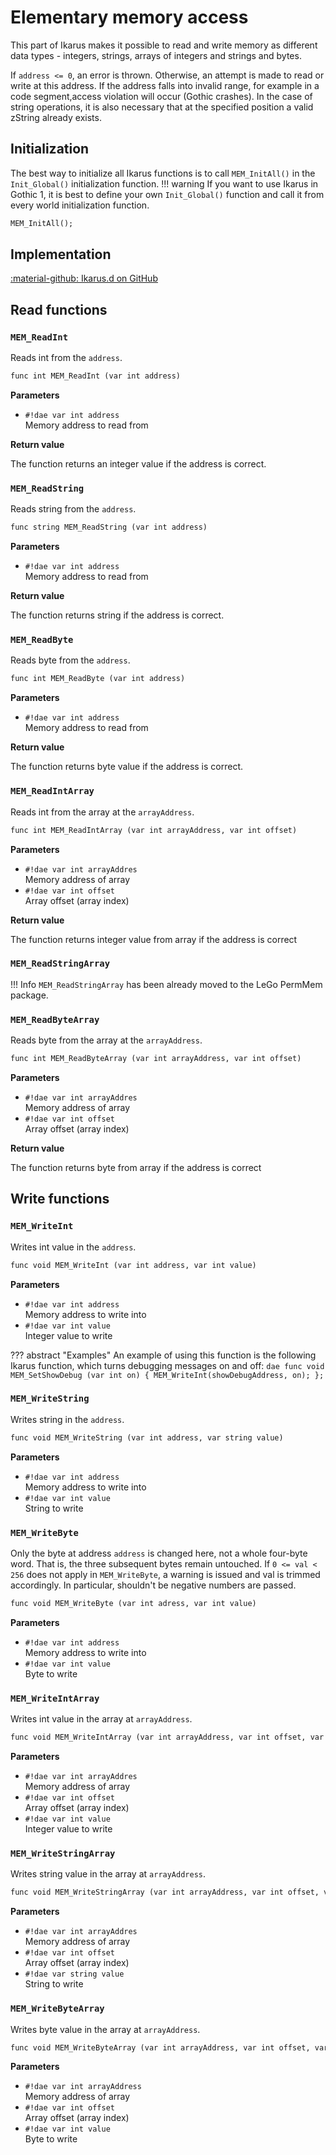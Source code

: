 # Elementary memory access
This part of Ikarus makes it possible to read and write memory as different data types - integers, strings, arrays of integers and strings and bytes.

If `address <= 0`, an error is thrown. Otherwise, an attempt is made to read or write at this address.
If the address falls into invalid range, for example in a code segment,access violation will occur (Gothic crashes).
In the case of string operations, it is also necessary that at the specified position a valid zString already exists.

## Initialization
The best way to initialize all Ikarus functions is to call `MEM_InitAll()` in the `Init_Global()` initialization function. 
!!! warning
    If you want to use Ikarus in Gothic 1, it is best to define your own `Init_Global()` function and call it from every world initialization function.

```dae
MEM_InitAll();
```

## Implementation
[:material-github: Ikarus.d on GitHub](https://github.com/Lehona/Ikarus/blob/master/Ikarus.d#L328)

## Read functions

### `MEM_ReadInt`
Reads int from the `address`.
```dae
func int MEM_ReadInt (var int address)
```
**Parameters**

- `#!dae var int address`  
    Memory address to read from

**Return value**

The function returns an integer value if the address is correct.

### `MEM_ReadString`
Reads string from the `address`.
```dae
func string MEM_ReadString (var int address)
```
**Parameters**

- `#!dae var int address`  
    Memory address to read from

**Return value**

The function returns string if the address is correct.

### `MEM_ReadByte`
Reads byte from the `address`.
```dae
func int MEM_ReadByte (var int address)
```
**Parameters**

- `#!dae var int address`  
    Memory address to read from

**Return value**

The function returns byte value if the address is correct.

### `MEM_ReadIntArray`
Reads int from the array at the `arrayAddress`.
```dae
func int MEM_ReadIntArray (var int arrayAddress, var int offset)
```
**Parameters**

- `#!dae var int arrayAddres`  
    Memory address of array
- `#!dae var int offset`  
    Array offset (array index)

**Return value**

The function returns integer value from array if the address is correct

### `MEM_ReadStringArray`
!!! Info
    `MEM_ReadStringArray` has been already moved to the LeGo PermMem package.

### `MEM_ReadByteArray`
Reads byte from the array at the `arrayAddress`.
```dae
func int MEM_ReadByteArray (var int arrayAddress, var int offset)
```
**Parameters**

- `#!dae var int arrayAddres`  
    Memory address of array
- `#!dae var int offset`  
    Array offset (array index)

**Return value**

The function returns byte from array if the address is correct

## Write functions

### `MEM_WriteInt`
Writes int value in the `address`.
```dae
func void MEM_WriteInt (var int address, var int value)
```
**Parameters**

- `#!dae var int address`  
    Memory address to write into
- `#!dae var int value`  
    Integer value to write

??? abstract "Examples"
    An example of using this function is the following Ikarus function, which turns debugging messages on and off:
    ```dae
    func void MEM_SetShowDebug (var int on)
    {
        MEM_WriteInt(showDebugAddress, on);
    };
    ```

### `MEM_WriteString`
Writes string in the `address`.
```dae
func void MEM_WriteString (var int address, var string value)
```
**Parameters**

- `#!dae var int address`  
    Memory address to write into
- `#!dae var int value`  
    String to write

### `MEM_WriteByte`
Only the byte at address `address` is changed here, not a whole four-byte word. That is, the three subsequent bytes remain untouched.
If `0 <= val < 256` does not apply in `MEM_WriteByte`, a warning is issued and val is trimmed accordingly. In particular, shouldn't be negative numbers are passed.
```dae
func void MEM_WriteByte (var int adress, var int value)
```
**Parameters**

- `#!dae var int address`  
    Memory address to write into
- `#!dae var int value`  
    Byte to write

### `MEM_WriteIntArray`
Writes int value in the array at `arrayAddress`.
```dae
func void MEM_WriteIntArray (var int arrayAddress, var int offset, var int value)
```
**Parameters**

- `#!dae var int arrayAddres`  
    Memory address of array
- `#!dae var int offset`  
    Array offset (array index)
- `#!dae var int value`  
    Integer value to write

### `MEM_WriteStringArray`
Writes string value in the array at `arrayAddress`.
```dae
func void MEM_WriteStringArray (var int arrayAddress, var int offset, var string value)
```
**Parameters**

- `#!dae var int arrayAddres`  
    Memory address of array
- `#!dae var int offset`  
    Array offset (array index)
- `#!dae var string value`  
    String to write

### `MEM_WriteByteArray`
Writes byte value in the array at `arrayAddress`.
```dae
func void MEM_WriteByteArray (var int arrayAddress, var int offset, var int value)
```
**Parameters**

- `#!dae var int arrayAddress`  
    Memory address of array
- `#!dae var int offset`  
    Array offset (array index)
- `#!dae var int value`  
    Byte to write


